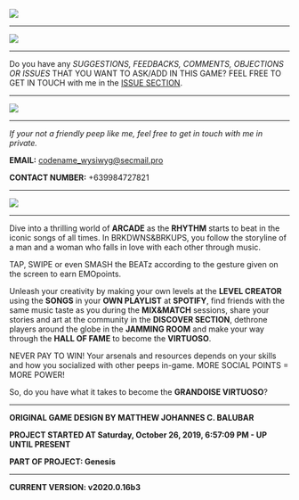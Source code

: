 ![](https://i.imgur.com/U2zEGyL.jpg)

***

![](https://i.imgur.com/GrMxEcc.jpg)


***


Do you have any _SUGGESTIONS, FEEDBACKS, COMMENTS, OBJECTIONS OR ISSUES_ THAT YOU WANT TO ASK/ADD IN THIS GAME? FEEL FREE TO GET IN TOUCH with me in the [ISSUE SECTION](https://github.com/H1NIVyrus/BRKDWNSANDBRKUPS/issues).


***

![](https://i.imgur.com/1uPy56v.jpg)


***

_If your not a friendly peep like me, feel free to get in touch with me in private._

**EMAIL:** codename_wysiwyg@secmail.pro

**CONTACT NUMBER:** +639984727821

***

![](https://i.imgur.com/CqVWIqu.jpg)

***

Dive into a thrilling world of **ARCADE** as the **RHYTHM** starts to beat in the iconic songs of all times. In BRKDWNS&BRKUPS, you follow the storyline of a man and a woman who falls in love with each other through music.

TAP, SWIPE or even SMASH the BEATz according to the gesture given on the screen to earn EMOpoints. 

Unleash your creativity by making your own levels at the **LEVEL CREATOR** using the **SONGS** in your **OWN PLAYLIST** at **SPOTIFY**, find friends with the same music taste as you during the **MIX&MATCH** sessions, share your stories and art at the community in the **DISCOVER SECTION**, dethrone players around the globe in the **JAMMING ROOM** and make your way through the **HALL OF FAME** to become the **VIRTUOSO**.

NEVER PAY TO WIN! Your arsenals and resources depends on your skills and how you socialized with other peeps in-game. MORE SOCIAL POINTS = MORE POWER!

So, do you have what it takes to become the **GRANDOISE VIRTUOSO**?

***

**ORIGINAL GAME DESIGN BY MATTHEW JOHANNES C. BALUBAR**

**PROJECT STARTED AT Saturday, October  26, 2019, 6:57:09 PM - UP UNTIL PRESENT**

**PART OF PROJECT: Genesis**

***

**CURRENT VERSION: v2020.0.16b3**
